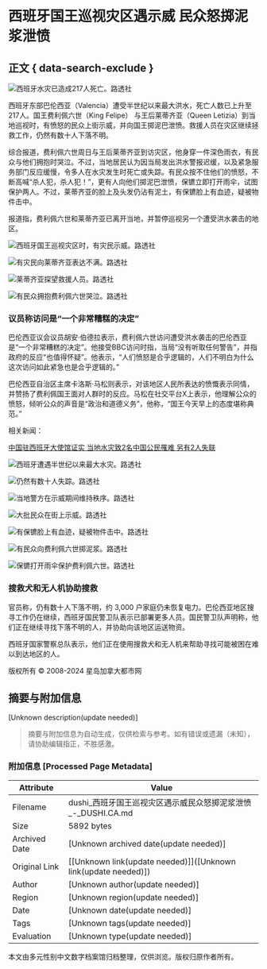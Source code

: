 # 西班牙国王巡视灾区遇示威 民众怒掷泥浆泄愤

## 正文 { data-search-exclude }


![西班牙水灾已造成217人死亡。路透社](https://image.hkhl.hk/f/1024p0/0x0/100/none/fc5f42b1df7ee2692681cb28b5ce6a33/2024-11/https___cloudfront-us-east-2_images_arcpublishing_com_reuters_LYWBDC4DUZLMFMKZMNDFB6JGRI.jpeg)

西班牙东部巴伦西亚（Valencia）遭受半世纪以来最大洪水，死亡人数已上升至217人。国王费利佩六世（King Felipe） 与王后莱蒂齐亚（Queen Letizia）到当地巡视时，有愤怒的民众上街示威，并向国王掷泥巴泄愤。救援人员在灾区继续拯救工作，仍然有数十人下落不明。

综合报道，费利佩六世周日与王后莱蒂齐亚到访灾区，他身穿一件深色雨衣，有民众与他们拥抱时哭泣。不过，当地居民认为因当局发出洪水警报迟缓，以及紧急服务部门反应缓慢，令多人在水灾发生时死亡或失踪。有民众按不住他们的愤怒，不断高喊“杀人犯，杀人犯！”，更有人向他们掷泥巴泄愤，保镳立即打开雨伞，试图保护两人。不过，莱蒂齐亚的脸上及头发仍沾有泥土，有保镳脸上有血迹，疑被物件击中。

报道指，费利佩六世和莱蒂齐亚已离开当地，并暂停巡视另一个遭受洪水袭击的地区。

![西班牙国王巡视灾区时，有灾民示威。路透社](https://image.hkhl.hk/f/1024p0/0x0/100/none/f00b703e33f5df9f8fd69f75cbaeb244/2024-11/https___cloudfront-us-east-2_images_arcpublishing_com_reuters_6LRETFKIENMF3BEXGYKGF3YI5U.jpeg)

![有灾民向莱蒂齐亚表达不满。路透社](https://image.hkhl.hk/f/1024p0/0x0/100/none/3d9373e3ca1fb9e6c5a00be638e94482/2024-11/https___cloudfront-us-east-2_images_arcpublishing_com_reuters_C66FIRO4MNJQJO4W4SX3B2GGV4.jpeg)

![莱蒂齐亚探望救援人员。路透社](https://image.hkhl.hk/f/1024p0/0x0/100/none/d09d4e2e0486fc53637e9f9ee08df7df/2024-11/https___cloudfront-us-east-2_images_arcpublishing_com_reuters_FSULIY65LZJZVCJJTFBFI4YLMI.jpeg)

![有民众拥抱费利佩六世哭泣。路透社](https://image.hkhl.hk/f/1024p0/0x0/100/none/5b4a344c3612fe06b408e362e9b519e2/2024-11/https___cloudfront-us-east-2_images_arcpublishing_com_reuters_MF53WV2HGJLVRCMYNWS2YRKGFU.jpeg)

### 议员称访问是“一个非常糟糕的决定”

巴伦西亚议会议员胡安·伯德拉表示，费利佩六世访问遭受洪水袭击的巴伦西亚是“一个非常糟糕的决定”。他接受BBC访问时指，当局“没有听取任何警告”，并指政府的反应“也值得怀疑”。他表示，“人们愤怒是合乎逻辑的，人们不明白为什么这次访问如此紧急也是合乎逻辑的。”

巴伦西亚自治区主席卡洛斯·马松则表示，对该地区人民所表达的愤慨表示同情，并赞扬了费利佩国王面对人群时的反应。马松在社交平台X上表示，他理解公众的愤怒，倾听公众的声音是“政治和道德义务”，他称，“国王今天早上的态度堪称典范。”

相关新闻：

[中国驻西班牙大使馆证实 当地水灾致2名中国公民罹难 另有2人失联](https://www.stheadline.com/realtime-world/3397872/%E4%B8%AD%E5%9C%8B%E9%A7%90%E8%A5%BF%E7%8F%AD%E7%89%99%E5%A4%A7%E4%BD%BF%E9%A4%A8%E8%AD%89%E5%AF%A6-%E7%95%B6%E5%9C%B0%E6%B0%B4%E7%81%BD%E8%87%B42%E5%90%8D%E4%B8%AD%E5%9C%8B%E5%85%AC%E6%B0%91%E7%BD%B9%E9%9B%A3-%E5%8F%A6%E6%9C%892%E4%BA%BA%E5%A4%B1%E8%81%AF)

![西班牙遭遇半世纪以来最大水灾。路透社](https://image.hkhl.hk/f/1024p0/0x0/100/none/d451fb5451aad4eb082b4ddc782d0102/2024-11/https___cloudfront-us-east-2_images_arcpublishing_com_reuters_OV5ZVROOOJN6FEXKGCLN56FCJY.jpeg)

![仍然有数十人失踪。路透社](https://image.hkhl.hk/f/1024p0/0x0/100/none/fbd43539313efd02237d2483e7ac5e0c/2024-11/https___cloudfront-us-east-2_images_arcpublishing_com_reuters_RQSZ5F3MOVMD7OQAGN2K5PS33I.jpeg)

![当地警方在示威期间维持秩序。路透社](https://image.hkhl.hk/f/1024p0/0x0/100/none/2e1cec627a2dc4ea11e4fb75875fa8d6/2024-11/https___cloudfront-us-east-2_images_arcpublishing_com_reuters_SF6KAFMERNK2BFQSKCXTQB2IKA.jpeg)

![大批民众在街上示威。路透社](https://image.hkhl.hk/f/1024p0/0x0/100/none/64e48cb62756d13eb9515fbf368710a8/2024-11/https___cloudfront-us-east-2_images_arcpublishing_com_reuters_W26XN5N4C5KIDJ4DKFK3V67JYM.jpeg)

![有保镳脸上有血迹，疑被物件击中。路透社](https://image.hkhl.hk/f/1024p0/0x0/100/none/7b4f68fdf83af5a47c0bc6821b61c758/2024-11/https___cloudfront-us-east-2_images_arcpublishing_com_reuters_WFESIKLKLNLOZDNRJSNW2QFI6I.jpeg)

![有民众向费利佩六世掷泥浆。路透社](https://image.hkhl.hk/f/1024p0/0x0/100/none/1ded7d9fde78c1608b65c72db80b284d/2024-11/https___cloudfront-us-east-2_images_arcpublishing_com_reuters_XFJGGAICANJ7VI4MJJOZ7VOGKQ.jpeg)

![保镳打开雨伞保护费利佩六世。路透社](https://image.hkhl.hk/f/1024p0/0x0/100/none/4405cfe1ccf52e75f26b1dcc4bbcf53d/2024-11/https___cloudfront-us-east-2_images_arcpublishing_com_reuters_Z5CXAVJ4OBMMREXKNTPXIU57EA.jpeg)

### 搜救犬和无人机协助搜救

官员称，仍有数十人下落不明，约 3,000 户家庭仍未恢复电力。巴伦西亚地区搜寻工作仍在继续，西班牙国民警卫队表示已部署更多人员。国民警卫队声明称，他们正在继续寻找下落不明的人，并协助向该地区运送物资。

西班牙国家警察总队表示，他们正在使用搜救犬和无人机来帮助寻找可能被困在难以到达地区的人。

版权所有 © 2008-2024 星岛加拿大都市网
<!-- tcd_original_link https://dushi.singtao.ca/toronto/%E6%96%B0%E9%97%BB/%E5%8D%B3%E6%97%B6%E5%9B%BD%E9%99%85/%E8%A5%BF%E7%8F%AD%E7%89%99%E5%9B%BD%E7%8E%8B%E5%B7%A1%E8%A7%86%E7%81%BE%E5%8C%BA%E9%81%87%E7%A4%BA%E5%A8%81-%E6%B0%91%E4%BC%97%E6%80%92%E6%8E%B7%E6%B3%A5%E6%B5%86%E6%B3%84%E6%84%A4/ -->


## 摘要与附加信息

<!-- tcd_abstract -->
[Unknown description(update needed)]
<!-- tcd_abstract_end -->

> 摘要与附加信息为自动生成，仅供检索与参考。如有错误或遗漏（未知），请协助编辑指正，不胜感激。

### 附加信息 [Processed Page Metadata]

| Attribute       | Value                                  |
|-----------------|----------------------------------------|
| Filename        | dushi_西班牙国王巡视灾区遇示威民众怒掷泥浆泄愤_-_DUSHI.CA.md                             |
| Size            | 5892 bytes                           |
| Archived Date   | [Unknown archived date(update needed)]                             |
| Original Link   | [[Unknown link(update needed)]]([Unknown link(update needed)])                       |
| Author          | [Unknown author(update needed)]                               |
| Region          | [Unknown region(update needed)]                               |
| Date            | [Unknown date(update needed)]                                 |
| Tags            | [Unknown tags(update needed)]                                 |
| Evaluation            | [Unknown type(update needed)]                                 |
<!-- tcd_table_end -->

本文由多元性别中文数字档案馆归档整理，仅供浏览。版权归原作者所有。
